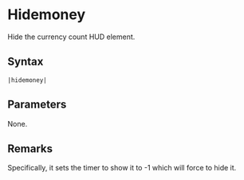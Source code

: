 # Hidemoney

Hide the currency count HUD element.

## Syntax

````
|hidemoney|
````

## Parameters

None.

## Remarks

Specifically, it sets the timer to show it to -1 which will force to hide it.
